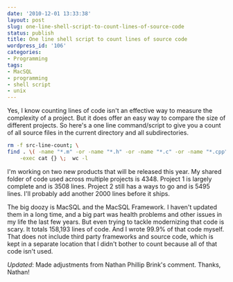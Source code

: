 ```yaml
---
date: '2010-12-01 13:33:38'
layout: post
slug: one-line-shell-script-to-count-lines-of-source-code
status: publish
title: One line shell script to count lines of source code
wordpress_id: '106'
categories:
- Programming
tags:
- MacSQL
- programming
- shell script
- unix
---
```


Yes, I know counting lines of code isn't an effective way to measure the complexity of a project. But it does offer an easy way to compare the size of different projects. So here's a one line command/script to give you a count of all source files in the current directory and all subdirectories.


``` sh
rm -f src-line-count; \
find . \( -name "*.m" -or -name "*.h" -or -name "*.c" -or -name "*.cpp" -or -name "*.mm" \) \
	-exec cat {} \;  wc -l
```


I'm working on two new products that will be released this year. My shared folder of code used across multiple projects is 4348. Project 1 is largely complete and is 3508 lines. Project 2 still has a ways to go and is 5495 lines. I'll probably add another 2000 lines before it ships.

The big doozy is MacSQL and the MacSQL Framework. I haven't updated them in a long time, and a big part was health problems and other issues in my life the last few years. But even trying to tackle modernizing that code is scary. It totals 158,193 lines of code. And I wrote 99.9% of that code myself. That does not include third party frameworks and source code, which is kept in a separate location that I didn't bother to count because all of that code isn't used. 

_Updated_: Made adjustments from Nathan Phillip Brink's comment. Thanks, Nathan!
